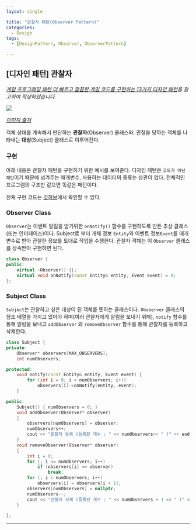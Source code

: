 ```yaml
---
layout: single

title: "관찰자 패턴(Observer Pattern)"
categories:
  - Design
tags:
  - [DesignPattern, Observer, ObserverPattern]

---
```


## [디자인 패턴] 관찰자

*[게임 프로그래밍 패턴 더 빠르고 깔끔한 게임 코드를 구현하는 13가지 디자인 패턴](http://www.hanbit.co.kr/store/books/look.php?p_code=B4342659595)을 참고하여 작성하였습니다.*



![](https://user-images.githubusercontent.com/18680116/72243788-24aeff80-3630-11ea-9b58-f34f9626d48e.png)

*[이미지 출처](https://codeburst.io/observer-pattern-object-oriented-php-4e669431bcb9)*

객체 상태를 계속해서 판단하는 **관찰자**(Observer) 클래스와. 관찰을 당하는 객체를 나타내는 **대상**(Subject) 클래스로 이루어진다.



### 구현

아래 내용은 관찰자 패턴을 구현하기 위한 예시를 보여준다. 디자인 패턴은 `코드가 아닌 패턴`이기 때문에 넘겨주는 매개변수, 사용하는 데이터의 종류는 상관이 없다. 전체적인 프로그램의 구조만 같으면 똑같은 패턴이다.

전체 구현 코드는 [깃허브]( https://github.com/JangHyeonJun/CPPStudy/blob/master/CPPStudy/observer_pattern.cpp)에서 확인할 수 있다.



### Observer Class

`Observer`는 이벤트 알림을 받기위한 `onNotify()` 함수를 구현하도록 만든 추상 클래스(또는 인터페이스)이다. Subject로 부터 개체 정보 `Entity`와 이벤트 정보`Event`를 매개 변수로 받아 관찰한 정보를 토대로 작업을 수행한다. 관찰자 객체는 이 `Observer` 클래스를 상속받아 구현하면 된다.

```c++
class Observer {
public:
	virtual ~Observer() {};
	virtual void onNotify(const Entity& entity, Event event) = 0;
};
```



### Subject Class

`Subject`는 관찰하고 싶은 대상이 된 객체를 뜻하는 클래스이다. `Obseerver` 클래스의 참조 배열을 가지고 있어야 하며(여러 관찰자에게 알림을 보내기 위해), `notify` 함수를 통해 알림을 보내고 `addObserver` 와 `removeObserver` 함수를 통해 관찰자를 등록하고 삭제한다.

```c++
class Subject {
private:
	Observer* observers[MAX_OBSERVERS];
	int numObservers;

protected:
	void notify(const Entity& entity, Event event) {
		for (int i = 0; i < numObservers; i++)
			observers[i]->onNotify(entity, event);
	}

public:
	Subject() { numObservers = 0; }
	void addObserver(Observer* observer)
	{
		observers[numObservers] = observer;
		numObservers++;
		cout << "관찰자 등록 (등록된 개수 : " << numObservers<< " )" << endl;
	}
	void removeObserver(Observer* observer)
	{
		int i = 0;
		for (; i <= numObservers; i++)
			if (observers[i] == observer)
				break;
		for (; i < numObservers; i++)
			observers[i] = observers[i + 1];
		observers[numObservers] = nullptr;
		numObservers--;
		cout << "관찰자 삭제 (등록된 개수 : " << numObservers + 1 << " )" << endl;
	}

};
```



---

  

